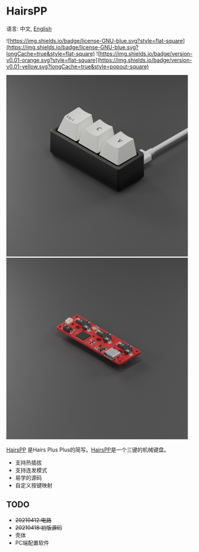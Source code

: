 # HairsPP

语言: 中文, [English](README.En.md)

![https://img.shields.io/badge/license-GNU-blue.svg?style=flat-square](https://img.shields.io/badge/license-GNU-blue.svg?longCache=true&style=flat-square)
![https://img.shields.io/badge/version-v0.01-orange.svg?style=flat-square](https://img.shields.io/badge/version-v0.01-yellow.svg?longCache=true&style=popout-square)

<img src="./img/Prd_Crop.png" width=480 /><img src="./img/PCB_Crop.png" width=480 />

[HairsPP](https://github.com/chaosgoo/HairsPP) 是Hairs Plus Plus的简写。[HairsPP](https://github.com/chaosgoo/HairsPP)是一个三键的机械键盘。
* 支持热插拔
* 支持连发模式
* 易学的源码
* 自定义按键映射

## TODO
* ~~20210412:电路~~ 
* ~~20210418:初版源码~~ 
* 壳体 
* PC端配置软件